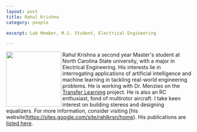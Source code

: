 ```yaml
---
layout: post
title: Rahul Krishna
category: people

excerpt: Lab Member, M.S. Student, Electrical Engineering

---
```


 
<img align=left width=150
src="https://sites.google.com/site/rahlkrsn/home/954845_605166946162582_223932831_n.jpg?attredirects=0"> 
Rahul Krishna a second year Master's student at North Carolina State university, with a major in Electrical Engineering. His interests lie in interrogating applications of artificial intelligence and machine learning in tackling real-world engineering problems. He is working with Dr. Menzies on the [Transfer Learning](http://ai4se.net/projects/) project. He is also an RC enthusiast, fond of multirotor aircraft. I take keen interest on building stereos and designing equalizers.
For more information, consider visiting [his
website]https://sites.google.com/site/rahlkrsn/home). His publications are [listed here](https://sites.google.com/site/rahlkrsn/publications).

